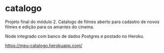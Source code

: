 # catalogo
Projeto final do módulo 2.
 Catalogo de filmes aberto para cadastro de novos filmes e edição para os amantes do cinema.
 
 Node integrado com banco de dados Postgres e postado no Heroku.

https://meu-catalogo.herokuapp.com/
